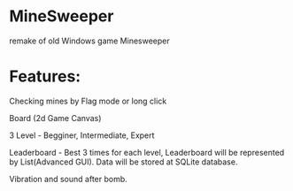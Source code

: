 # MineSweeper 
remake of old Windows game Minesweeper

# Features:

Checking mines by Flag mode or long click 

Board (2d Game Canvas)

3 Level - Begginer, Intermediate, Expert 

Leaderboard - Best 3 times for each level, Leaderboard will be represented by List(Advanced GUI). Data will be stored at SQLite database.

Vibration and sound after bomb.
